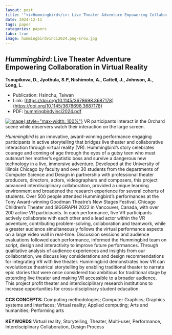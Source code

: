 ```yaml
---
layout: post
title: '"<i>Hummingbird</i>: Live Theater Adventure Empowering Collaboration in Virtual Reality"'
date: 2024-12-11
tags: paper
categories: papers
tabs: true
image: hummingbirdvinci2024.png-srcw.jpg
---
```


## <i>Hummingbird</i>: Live Theater Adventure Empowering Collaboration in Virtual Reality
**Tsoupikova, D., Jyothula, S.P, Nishimoto, A., Cattell, J., Johnson, A., Long, L.**
- Publication: Hsinchu, Taiwan
- Link: [https://doi.org/10.1145/3678698.3687178](https://doi.org/10.1145/3678698.3687178)
- PDF: [hummingbirdvinci2024.pdf](/documents/hummingbirdvinci2024.pdf)


[![image](https://www.evl.uic.edu/output/originals/hummingbirdvinci2024.png-srcw.jpg){:style="max-width: 100%"}](https://www.evl.uic.edu/output/originals/hummingbirdvinci2024.png-srcw.jpg)
VR participants interact in the Orchard scene while observers watch their interaction on the large screen.

<i>Hummingbird</i> is an innovative, award-winning performance engaging participants in active storytelling that bridges live theater and collaborative interaction through virtual reality (VR). Hummingbird&rsquo;s story celebrates courage and coming of age through the eyes of a gutsy teen who must outsmart her mother&rsquo;s egotistic boss and survive a dangerous new technology in a live, immersive adventure. Developed at the University of Illinois Chicago by faculty and over 30 students from the departments of Computer Science and Design in partnership with professional theater producers, directors, actors, videographers and composers, this project advanced interdisciplinary collaboration, provided a unique learning environment and broadened the research experience for several cohorts of students. Over 500 people attended Hummingbird’s performances at the Tony Award-winning Goodman Theatre&rsquo;s New Stages Festival, Chicago Children&rsquo;s Theater and SIGGRAPH 2022 in Vancouver, Canada, with over 200 active VR participants. In each performance, five VR participants actively collaborate with each other and a lead actor within the VR adventure, contributing problem-solving, collaboration and teamwork, while a greater audience simultaneously follows the virtual performance aspects on a large video wall in real-time. Discussion sessions and audience evaluations followed each performance, informed the Hummingbird team on script, design and interactivity to improve future performances. Through qualitative analysis of audience experiences and insights from our collaboration, we discuss key considerations and design recommendations for integrating VR with live theater. Hummingbird demonstrates how VR can revolutionize theatrical storytelling by enabling traditional theater to narrate epic stories that were once considered too ambitious for traditional stage by extending live theater and making VR accessible to a broader audience. This project profit theater and interdisciplinary research institutions to increase opportunities for cross-disciplinary student education.<br><br>
<strong>CCS CONCEPTS:</strong> Computing methodologies; Computer Graphics; Graphics systems and interfaces; Virtual reality; Applied computing; Arts and humanities;  Performing arts<br><br>
<strong>KEYWORDS</strong> Virtual reality, Storytelling, Theater, Multi-user, Performance, Interdisciplinary Collaboration, Design Process